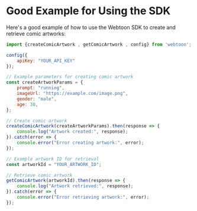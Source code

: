 

# Good Example for Using the SDK

Here's a good example of how to use the Webtoon SDK to create and retrieve comic artworks:

```javascript
import {createComicArtwork , getComicArtwork , config} from 'webtoon';

config({
    apiKey: "YOUR_API_KEY"
});

// Example parameters for creating comic artwork
const createArtworkParams = {
    prompt: "running",
    imageUrl: "https://example.com/image.png",
    gender: "male",
    age: 30,
};

// Create comic artwork
createComicArtwork(createArtworkParams).then(response => {
    console.log("Artwork created:", response);
}).catch(error => {
    console.error("Error creating artwork:", error);
});

// Example artwork ID for retrieval
const artworkId = "YOUR_ARTWORK_ID";

// Retrieve comic artwork
getComicArtwork(artworkId).then(response => {
    console.log("Artwork retrieved:", response);
}).catch(error => {
    console.error("Error retrieving artwork:", error);
});

